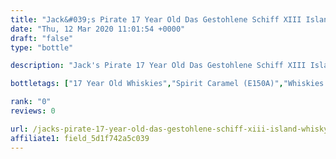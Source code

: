 ```yaml
---
title: "Jack&#039;s Pirate 17 Year Old Das Gestohlene Schiff XIII Island Whisky"
date: "Thu, 12 Mar 2020 11:01:54 +0000"
draft: "false"
type: "bottle"

description: "Jack's Pirate 17 Year Old Das Gestohlene Schiff XIII Island Whisky is a 17 year old whisky. The best price currently available is from for only £ we don't have any review data for this  whisky yet, let us know what you think in the comments below."

bottletags: ["17 Year Old Whiskies","Spirit Caramel (E150A)","Whiskies may contain Spirit Caramel (E150A)"]

rank: "0"
reviews: 0

url: /jacks-pirate-17-year-old-das-gestohlene-schiff-xiii-island-whisky/
affiliate1: field_5d1f742a5c039
---
```




